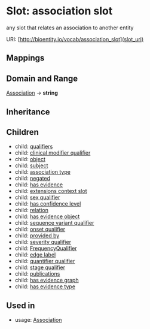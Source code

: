 # Slot: association slot


any slot that relates an association to another entity

URI: [http://bioentity.io/vocab/association_slot](slot_uri)
## Mappings

## Domain and Range

[Association](Association.md) -> **string**
## Inheritance

## Children

 *  child: [qualifiers](qualifiers.md)
 *  child: [clinical modifier qualifier](clinical_modifier_qualifier.md)
 *  child: [object](object.md)
 *  child: [subject](subject.md)
 *  child: [association type](association_type.md)
 *  child: [negated](negated.md)
 *  child: [has evidence](has_evidence.md)
 *  child: [extensions context slot](extensions_context_slot.md)
 *  child: [sex qualifier](sex_qualifier.md)
 *  child: [has confidence level](has_confidence_level.md)
 *  child: [relation](relation.md)
 *  child: [has evidence object](has_evidence_object.md)
 *  child: [sequence variant qualifier](sequence_variant_qualifier.md)
 *  child: [onset qualifier](onset_qualifier.md)
 *  child: [provided by](provided_by.md)
 *  child: [severity qualifier](severity_qualifier.md)
 *  child: [FrequencyQualifier](FrequencyQualifier.md)
 *  child: [edge label](edge_label.md)
 *  child: [quantifier qualifier](quantifier_qualifier.md)
 *  child: [stage qualifier](stage_qualifier.md)
 *  child: [publications](publications.md)
 *  child: [has evidence graph](has_evidence_graph.md)
 *  child: [has evidence type](has_evidence_type.md)
## Used in

 *  usage: [Association](Association.md)

